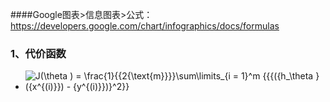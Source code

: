 ####Google图表>信息图表>公式：https://developers.google.com/chart/infographics/docs/formulas
### 1、代价函数
- ![J(\theta ) = \frac{1}{{2{\text{m}}}}\sum\limits_{i = 1}^m {{{({h_\theta }({x^{(i)}}) - {y^{(i)}})}^2}} ](http://chart.apis.google.com/chart?cht=tx&chs=1x0&chf=bg,s,FFFFFF00&chco=000000&chl=J(%5ctheta+)+%3d+%5cfrac%7b1%7d%7b%7b2%7b%5ctext%7bm%7d%7d%7d%7d%5csum%5climits_%7bi+%3d+1%7d%5em+%7b%7b%7b(%7bh_%5ctheta+%7d(%7bx%5e%7b(i)%7d%7d)+-+%7by%5e%7b(i)%7d%7d)%7d%5e2%7d%7d)
